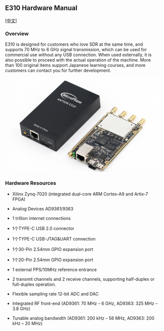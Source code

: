 ## E310 Hardware Manual


[[中文]](../../../cn/device_and_usage_manual/ANTSDR_E_Series_Module/ANTSDR_E310_Reference_Manual/AntsdrE310_Reference_Manual_cn.html)

### Overview

E310 is designed for customers who love SDR at the same time, and supports 70 MHz to 6 GHz signal transmission, which can be used for commercial use without any USB connection. When used externally, it is also possible to proceed with the actual operation of the machine. More than 100 original items support Japanese learning courses, and more customers can contact you for further development.

![e310](./ANTSDR_E310_Reference_Manual.assets/e310.jpg)

### Hardware Resources

- Xilinx Zynq-7020 (integrated dual-core ARM Cortex-A9 and Artix-7 FPGA)

- Analog Devices AD9361/9363 

- 1 trillion internet connections

- 1个TYPE-C USB 2.0 connector

- 1个TYPE-C USB-JTAG&UART connection

- 1个30-Pin 2.54mm GPIO expansion port

- 1个20-Pin 2.54mm GPIO expansion port

- 1 external PPS/10MHz reference entrance

- 2 transmit channels and 2 receive channels, supporting half-duplex or full-duplex operation.

- Flexible sampling rate 12-bit ADC and DAC

- Integrated RF front-end (AD9361: 70 MHz – 6 GHz, AD9363: 325 MHz – 3.8 GHz)

- Tunable analog bandwidth (AD9361: 200 kHz – 56 MHz, AD9363: 200 kHz – 20 MHz)
